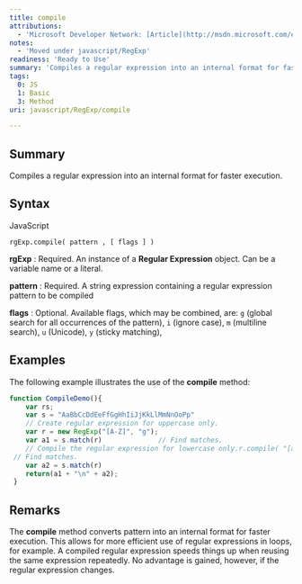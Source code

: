```yaml
---
title: compile
attributions:
  - 'Microsoft Developer Network: [Article](http://msdn.microsoft.com/en-us/library/ie/x9cswe0z(v=vs.94).aspx)'
notes:
  - 'Moved under javascript/RegExp'
readiness: 'Ready to Use'
summary: 'Compiles a regular expression into an internal format for faster execution.'
tags:
  0: JS
  1: Basic
  3: Method
uri: javascript/RegExp/compile

---
```

## Summary

Compiles a regular expression into an internal format for faster execution.

## Syntax

<span class="language">JavaScript</span>

    rgExp.compile( pattern , [ flags ] )

**rgExp**
:   Required. An instance of a **Regular Expression** object. Can be a variable name or a literal.

**pattern**
:   Required. A string expression containing a regular expression pattern to be compiled

**flags**
:   Optional. Available flags, which may be combined, are: `g` (global search for all occurrences of the pattern), `i` (ignore case), `m` (multiline search), `u` (Unicode), `y` (sticky matching),

## Examples

The following example illustrates the use of the **compile** method:

``` js
function CompileDemo(){
    var rs;
    var s = "AaBbCcDdEeFfGgHhIiJjKkLlMmNnOoPp"
    // Create regular expression for uppercase only.
    var r = new RegExp("[A-Z]", "g");
    var a1 = s.match(r)              // Find matches.
    // Compile the regular expression for lowercase only.r.compile( "[a-z]" , "g" ) ;
 // Find matches.
    var a2 = s.match(r)
    return(a1 + "\n" + a2);
 }
```

## Remarks

The **compile** method converts pattern into an internal format for faster execution. This allows for more efficient use of regular expressions in loops, for example. A compiled regular expression speeds things up when reusing the same expression repeatedly. No advantage is gained, however, if the regular expression changes.


